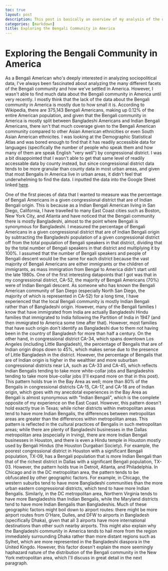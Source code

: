```yaml
---
toc: true
layout: post
description: This post is basically an overview of my analysis of the demographics of the Bengali diaspora in America and how it relates to my experience as a Bengali American
categories: [markdown]
title: Exploring the Bengali Community in America
---
```

# Exploring the Bengali Community in America

As a Bengali American who's deeply interested in analyzing sociopolitical data, I've always been fascinated about analyzing the many different facets of the Bengali community and how we've settled in America.
However, I wasn't able to find much data about the Bengali community in America until very recently.
I mostly think that the lack of the data about the Bengali community in America is mostly due to how small it is.
According to Wikipedia, there are 375,143 Bengali Americans, making up 0.12% of the entire American population, and given that the Bengali community in America is mostly split between Bangladeshi Americans and Indian Bengali Americans, there isn't that much coverage given to the Bengali American community compared to other Asian American ethnicities or even South Asian American ethnicites.
I was looking at the Demographic Statistical Atlas and was bored enough to find that it has readily accessible data for languages (specifically the number of people who speak them and how many of them are speak English "very well") by congressional district.
I was a bit disappointed that I wasn't able to get that same level of readily accessable data by county instead, but since congressional district data tends to be more granular than county data in most urban areas, and given that most Bengalis in America live in urban areas, it didn't feel that underwhelming to find the data.
I inputted the data into the Google Sheet linked [here](https://docs.google.com/spreadsheets/d/1l7sVwyUe89aG564DdYD9MnTpmGPNOeHqBLb2tpLNeKU/edit?usp=sharing). 

One of the first pieces of data that I wanted to measure was the percentage of Bengali Americans in a given congressional district that are of Indian Bengali origin. This is because as a Indian Bengali American living in San Diego, California, I have travelled to many East Coast cities such as Boston, New York City, and Atlanta and have noticed that the Bengali community there is mostly Bangladeshi, almost to the point where Bengali is synonymous for Bangladeshi.
I measured the percentage of Bengali Americans in a given congressional district that are of Indian Bengali origin by subtracting the Bangladeshi population of a given congressional district off from the total population of Bengali speakers in that district, dividing that by the total number of Bengali speakers in that district and multiplying it by 100%. 
I assumed that the number of Bengali speakers and people of Bengali descent would be the same for each district because the vast majority of Bengali Americans are either immigrants or the children of immigrants, as mass immigration from Bengal to America didn't start until the late 1980s.
One of the first interesting datapoints that I got was that in my congressional district, CA-52, the majority of Bengali Americans (70%) were of Indian Bengali descent.
As someone who has known the Bengali American community of San Diego (especially North San Diego, the majority of which is represented in CA-52) for a long time, I have experienced that the local Bengali community is mostly Indian Bengali rather than of Bangladeshi origin. 
However, many of the Bengali families I know that have immigrated from India are actually Bangladeshi Hindu families that immigrated to India following the Partition of India in 1947 (and then immigrated to America some time after that). However, most families that have such origin don't identify as Bangladeshi due to them not having been in the country of Bangladesh for more than half a century. 
On the other hand, in congressional district CA-34, which spans downtown Los Angeles (including Little Bangladesh), the percentage of Bengalis that are of Indian origin drops down to 45%, which makes sense due to the presence of Little Bangladesh in the district.
However, the percentage of Bengalis that are of Indian origin is higher in the wealthier and more suburban congressional districts near LA, such as CA-33 and CA-45, which reflects Indian Bengalis tending to take more white-collar jobs and Bangladeshis tending to take more blue-collar jobs (I'll expand more on that in this post).
This pattern holds true in the Bay Area as well; more than 80% of the Bengalis in congressional districts CA-15, CA-17, and CA-18 are of Indian origin, which goes with my anecdotal experiences in the Bay Area as Bengali is almost synonymous with "Indian Bengali", which is the complete opposite of my experience on the East Coast.
However, this pattern doesn't hold exactly true in Texas; while richer districts within metropolitan areas tend to have more Indian Bengalis, the differences between metropolitan areas are greater than the differences within metropolitan areas.
This pattern is reflected in the cultural practices of Bengalis in such metropolitan areas; while there are plenty of Bangladeshi businesses in the Dallas metropolitan area (especially in Irving), there are more Indian Bengali businesses in Houston, and there is even a Hindu temple in Houston mostly used by Bengali Hindus (the Houston Durgabari Society).
For example, the poorest congressional district in Houston with a significant Bengali population, TX-09, has a Bengali population that is more Indian Bengali than that of the richest district in Dallas with a significant Bengali population, TX-03.
However, the pattern holds true in Detroit, Atlanta, and Philadelphia.
In Chicago and in the DC metropolitan area, the pattern tends to be obfuscated by other geographic factors.
For example, in Chicago, the western suburbs tend to have more Bangladeshi communities than the more urban eastern congressional districts, which tend to have more Indian Bengalis.
Similarly, in the DC metropolitan area, Northern Virginia tends to have more Bangladeshis than Indian Bengalis, while the Maryland districts tend to have more Indian Bengalis than Bangladeshis.
Much of these geographic factors might boil down to airport routes: there might be more airport routes from O'Hare, Dulles, and DFW to airports in Bangladesh (specifically Dhaka), given that all 3 airports have more international destinations than other such nearby airports.
This might also explain why the Bangladeshi community in America tends to hail more from the region immediately surrounding Dhaka rather than more distant regions such as Sylhet, which are more represented in the Bangladeshi diaspora in the United Kingdo.
However, this factor doesn't explain the more seemingly haphazard nature of the distribution of the Bengali community in the New York metropolitan area, which I'll discuss in great detail in the next paragraph.




